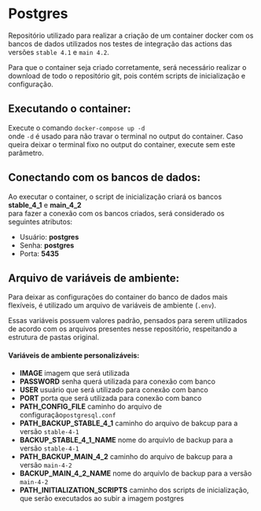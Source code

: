 # Postgres
Repositório utilizado para realizar a criação de um container docker com os bancos de dados utilizados nos testes de integração das actions das versões <code>stable 4.1</code> e <code>main 4.2</code>.

Para que o container seja criado corretamente, será necessário realizar o download de todo o repositório git, pois contém scripts de inicialização e configuração.

## Executando o container:
Execute o comando <code>docker-compose up -d</code>
<br> onde <code>-d</code> é usado para não travar o terminal no output do container. Caso queira deixar o terminal fixo no output do container, execute sem este parâmetro.

## Conectando com os bancos de dados:
Ao executar o container, o script de inicialização criará os bancos <strong>stable_4_1</strong> e <strong>main_4_2</strong>
<br>para fazer a conexão com os bancos criados, será considerado os seguintes atributos:
<UL>
<LI>Usuário: <strong>postgres</strong></LI>
<LI>Senha: <strong>postgres</strong></LI>
<LI>Porta: <strong>5435</strong></LI>
</UL>

## Arquivo de variáveis de ambiente:
Para deixar as configurações do container do banco de dados mais flexíveis, é utilizado um arquivo de variáveis de ambiente (<code>.env</code>).

Essas variáveis possuem valores padrão, pensados para serem utilizados de acordo com os arquivos presentes nesse repositório, respeitando a estrutura de pastas original. 

#### Variáveis de ambiente personalizáveis:
<UL>
	<LI><strong>IMAGE</strong> imagem que será utilizada</LI>
    <LI><strong>PASSWORD</strong> senha querá utilizada para conexão com banco</LI>
    <LI><strong>USER</strong> usuário que será utilizado para conexão com banco</LI>
    <LI><strong>PORT</strong> porta que será utilizada para conexão com banco</LI>
    <LI><strong>PATH_CONFIG_FILE</strong> caminho do arquivo de configuração<code>postgresql.conf</code></LI>
    <LI><strong>PATH_BACKUP_STABLE_4_1</strong> caminho do arquivo de bakcup para a versão <code>stable-4-1</code></LI>
    <LI><strong>BACKUP_STABLE_4_1_NAME</strong> nome do arquivlo de backup para a versão <code>stable-4-1</code></LI>
    <LI><strong>PATH_BACKUP_MAIN_4_2</strong> caminho do arquivo de bakcup para a versão <code>main-4-2</code></LI>
    <LI><strong>BACKUP_MAIN_4_2_NAME</strong> nome do arquivlo de backup para a versão <code>main-4-2</code></LI>
    <LI><strong>PATH_INITIALIZATION_SCRIPTS</strong> caminho dos scripts de inicialização, que serão executados ao subir a imagem postgres</LI>
</UL>